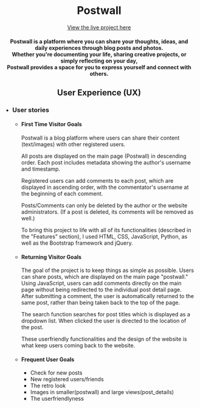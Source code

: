 <h1 align="center" color:>Postwall</h1>
<div align="center">
  <a href="https://postwall-500ee4318184.herokuapp.com/">View the live project here</a>
</div>

<h4 align="center">Postwall is a platform where you can share your thoughts, ideas, and daily experiences through blog posts and photos. 
  <br>Whether you're documenting your life, sharing creative projects, or simply reflecting on your day,
  <br>Postwall provides a space for you to express yourself and connect with others.</h4>


<h2 align="center"> User Experience (UX) </h2>

-   ### User stories

    -   #### First Time Visitor Goals

        Postwall is a blog platform where users can share their content (text/images) with other registered users. 

        All posts are displayed on the main page (Postwall) in descending order. Each post includes metadata showing the author's username and timestamp.

        Registered users can add comments to each post, which are displayed in ascending order, with the commentator's username at the beginning of each comment.

        Posts/Comments can only be deleted by the author or the website administrators. (If a post is deleted, its comments will be removed as well.)

        To bring this project to life with all of its functionalities (described in the "Features" section), I used HTML, CSS, JavaScript, Python, as well as the Bootstrap framework and jQuery.

    -   #### Returning Visitor Goals

        The goal of the project is to keep things as simple as possible. Users can share posts, which are displayed on the main page "postwall." Using JavaScript, users can add   comments directly on the main page without being redirected to the individual post detail page. After submitting a comment, the user is automatically returned to the same post, rather than being taken back to the top of the page.

        The search function searches for post titles which is displayed as a dropdown list. When clicked the user is directed to the location of the post. 

        These userfriendly functionalities and the design of the website is what keep users coming back to the website. 


    -   #### Frequent User Goals

        * Check for new posts
        * New registered users/friends
        * The retro look
        * Images in smaller(postwall) and large views(post_details)
        * The userfriendlyness
